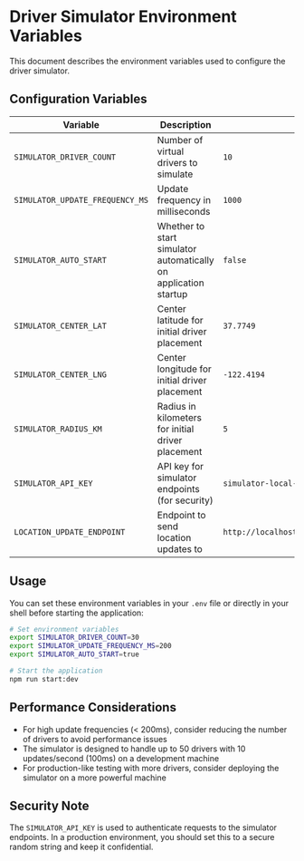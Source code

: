 # Driver Simulator Environment Variables

This document describes the environment variables used to configure the driver simulator.

## Configuration Variables

| Variable | Description | Default | Example |
|----------|-------------|---------|---------|
| `SIMULATOR_DRIVER_COUNT` | Number of virtual drivers to simulate | `10` | `20` |
| `SIMULATOR_UPDATE_FREQUENCY_MS` | Update frequency in milliseconds | `1000` | `100` |
| `SIMULATOR_AUTO_START` | Whether to start simulator automatically on application startup | `false` | `true` |
| `SIMULATOR_CENTER_LAT` | Center latitude for initial driver placement | `37.7749` | `40.7128` |
| `SIMULATOR_CENTER_LNG` | Center longitude for initial driver placement | `-122.4194` | `-74.0060` |
| `SIMULATOR_RADIUS_KM` | Radius in kilometers for initial driver placement | `5` | `3` |
| `SIMULATOR_API_KEY` | API key for simulator endpoints (for security) | `simulator-local-dev` | `your-secret-key` |
| `LOCATION_UPDATE_ENDPOINT` | Endpoint to send location updates to | `http://localhost:3000/api/tracking/simulator/location` | `https://api.example.com/tracking/location` |

## Usage

You can set these environment variables in your `.env` file or directly in your shell before starting the application:

```bash
# Set environment variables
export SIMULATOR_DRIVER_COUNT=30
export SIMULATOR_UPDATE_FREQUENCY_MS=200
export SIMULATOR_AUTO_START=true

# Start the application
npm run start:dev
```

## Performance Considerations

- For high update frequencies (< 200ms), consider reducing the number of drivers to avoid performance issues
- The simulator is designed to handle up to 50 drivers with 10 updates/second (100ms) on a development machine
- For production-like testing with more drivers, consider deploying the simulator on a more powerful machine

## Security Note

The `SIMULATOR_API_KEY` is used to authenticate requests to the simulator endpoints. In a production environment, you should set this to a secure random string and keep it confidential.
